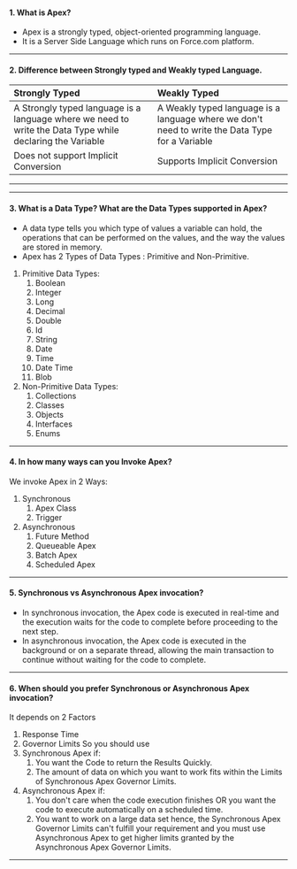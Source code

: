 #### 1. What is Apex?
- Apex is a strongly typed, object-oriented programming language.
- It is a Server Side Language which runs on Force.com platform.
___
#### 2. Difference between Strongly typed and Weakly typed Language.

| Strongly Typed     | Weakly Typed     |
|:-----|:-----|
|A Strongly typed language is a language where we need to write the Data Type while declaring the Variable       |A Weakly typed language is a language where we don't need to write the Data Type for a Variable       |
|Does not support Implicit Conversion      |Supports Implicit Conversion      |
____
____
#### 3. What is a Data Type? What are the Data Types supported in Apex?
- A data type tells you which type of values a variable can hold, the operations that can be performed on the values, and the way the values are stored in memory.
- Apex has 2 Types of Data Types : Primitive and Non-Primitive.
1. Primitive Data Types:
	1. Boolean
	2. Integer
	3. Long
	4. Decimal
	5. Double
	6. Id
	7. String
	8. Date
	9. Time
	10. Date Time
	11. Blob
2. Non-Primitive Data Types:
	1. Collections
	2. Classes
	3. Objects
	4. Interfaces
	5. Enums
____
#### 4. In how many ways can you Invoke Apex?
We invoke Apex in 2 Ways:
1. Synchronous
	1. Apex Class
	2. Trigger
2. Asynchronous
	1. Future Method
	2. Queueable Apex
	3. Batch Apex
	4. Scheduled Apex
____
#### 5. Synchronous vs Asynchronous Apex invocation?
- In synchronous invocation, the Apex code is executed in real-time and the execution waits for the code to complete before proceeding to the next step.
- In asynchronous invocation, the Apex code is executed in the background or on a separate thread, allowing the main transaction to continue without waiting for the code to complete.
____
#### 6. When should you prefer Synchronous or Asynchronous Apex invocation?
It depends on 2 Factors
1. Response Time
2. Governor Limits
So you should use
1. Synchronous Apex if:
	1. You want the Code to return the Results Quickly.
	2. The amount of data on which you want to work fits within the Limits of Synchronous Apex Governor Limits.
2. Asynchronous Apex if:
	1. You don't care when the code execution finishes OR you want the code to execute automatically on a scheduled time.
	2. You want to work on a large data set hence, the Synchronous Apex Governor Limits can't fulfill your requirement and you must use Asynchronous Apex to get higher limits granted by the Asynchronous Apex Governor Limits.
____
